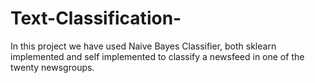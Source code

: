 # Text-Classification-
In this project we have used Naive Bayes Classifier, both sklearn implemented and self implemented to classify a newsfeed in one of the twenty newsgroups.

